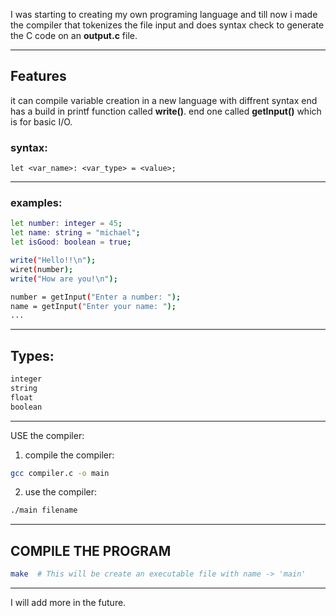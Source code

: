 I was starting to creating my own programing language
and till now i made the compiler that tokenizes
the file input and does syntax check to generate the C code on an **output.c** file.

---

## Features
it can compile variable creation
in a new language with diffrent syntax
end has a build in printf function called **write()**.
end one called **getInput()** which is for basic I/O.

### syntax:
```text
let <var_name>: <var_type> = <value>;
```

---
### examples:
```bash
let number: integer = 45;
let name: string = "michael";
let isGood: boolean = true;

write("Hello!!\n");
wiret(number);
write("How are you!\n");

number = getInput("Enter a number: ");
name = getInput("Enter your name: ");
...
```
---

## Types:
```bash
integer
string
float
boolean
```
---

USE the compiler:
1. compile the compiler:
```bash
gcc compiler.c -o main
```
2. use the compiler:
```bash
./main filename
```

---

## COMPILE THE PROGRAM
```bash
make  # This will be create an executable file with name -> 'main'
```

---
I will add more in the future.
